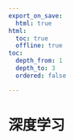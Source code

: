 ```yaml
---
export_on_save:
  html: true
html:
  toc: true
  offline: true
toc:
  depth_from: 1
  depth_to: 3
  ordered: false

---
```

# 深度学习